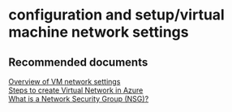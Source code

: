 <properties
	pageTitle="configuration and setup/virtual machine network settings"
	description="configuration and setup/virtual machine network settings"
	service="microsoft.compute"
	resource="virtualmachines"
	authors="aashu"
	displayOrder=""
	selfHelpType="generic"
	supportTopicIds="32411840"
	resourceTags="linux, redhat"
	productPesIds="15571"
	cloudEnvironments="public"
/>

# configuration and setup/virtual machine network settings


## **Recommended documents**
[Overview of VM network settings](https://azure.microsoft.com/documentation/articles/virtual-networks-overview/)<br>
[Steps to create Virtual Network in Azure](https://azure.microsoft.com/documentation/articles/virtual-networks-create-vnet-arm-pportal/#how-to-create-a-vnet-in-the-azure-portal)<br>
[What is a Network Security Group (NSG)?](https://azure.microsoft.com/documentation/articles/virtual-networks-nsg/)
